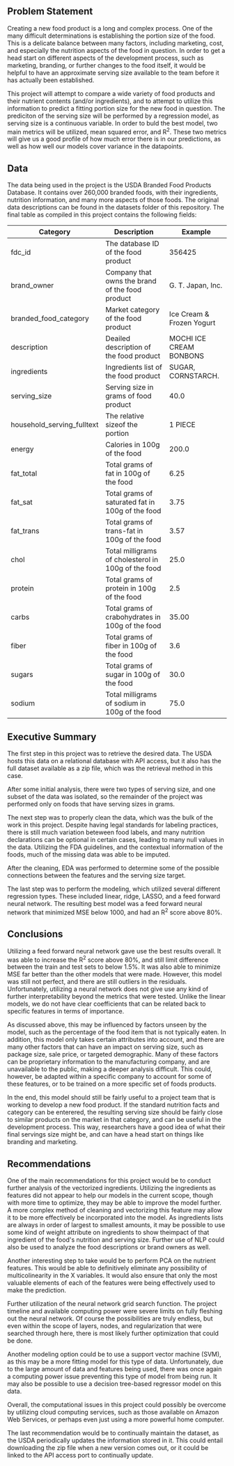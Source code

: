 ## Problem Statement

Creating a new food product is a long and complex process. One of the many difficult determinations is establishing the portion size of the food. This is a delicate balance between many factors, including marketing, cost, and especially the nutrition aspects of the food in question. In order to get a head start on different aspects of the development process, such as marketing, branding, or further changes to the food itself, it would be helpful to have an approximate serving size available to the team before it has actually been established.

This project will attempt to compare a wide variety of food products and their nutrient contents (and/or ingredients), and to attempt to utilize this information to predict a fitting portion size for the new food in question. The prediciton of the serving size will be performed by a regression model, as serving size is a continuous variable. In order to buld the best model, two main metrics will be utilized, mean squared error, and R<sup>2</sup>. These two metrics will give us a good profile of how much error there is in our predictions, as well as how well our models cover variance in the datapoints.


## Data

The data being used in the project is the USDA Branded Food Products Database. It contains over 260,000 branded foods, with their ingredients, nutrition information, and many more aspects of those foods. The original data descriptions can be found in the datasets folder of this repository. The final table as compiled in this project contains the following fields:

|Category|Description|Example|
|---|---|---|
|fdc_id|The database ID of the food product|356425|
|brand_owner|Company that owns the brand of the food product|G. T. Japan, Inc.|
|branded_food_category|Market category of the food product|Ice Cream & Frozen Yogurt|
|description|Deailed description of the food product|MOCHI ICE CREAM BONBONS|
|ingredients|Ingredients list of the food product|SUGAR, CORNSTARCH.|
|serving_size|Serving size in grams of food product|40.0|
|household_serving_fulltext|The relative sizeof the portion|1 PIECE|
|energy|Calories in 100g of the food|200.0|
|fat_total|Total grams of fat in 100g of the food|6.25|
|fat_sat|Total grams of saturated fat in 100g of the food|3.75|
|fat_trans|Total grams of trans-fat in 100g of the food|3.57|
|chol|Total milligrams of cholesterol in 100g of the food|25.0|
|protein|Total grams of protein in 100g of the food|2.5|
|carbs|Total grams of crabohydrates in 100g of the food|35.00|
|fiber|Total grams of fiber in 100g of the food|3.6|
|sugars|Total grams of sugar in 100g of the food|30.0|
|sodium|Total milligrams of sodium in 100g of the food|75.0|

## Executive Summary

The first step in this project was to retrieve the desired data. The USDA hosts this data on a relational database with API access, but it also has the full dataset available as a zip file, which was the retrieval method in this case.

After some initial analysis, there were two types of serving size, and one subset of the data was isolated, so the remainder of the project was performed only on foods that have serving sizes in grams.

The next step was to properly clean the data, which was the bulk of the work in this project. Despite having legal standards for labeling practices, there is still much variation beteween food labels, and many nutrition declarations can be optional in certain cases, leading to many null values in the data. Utilizing the FDA guidelines, and the contextual information of the foods, much of the missing data was able to be imputed.

After the cleaning, EDA was performed to determine some of the possible connections between the features and the serving size target.

The last step was to perform the modeling, which utilized several different regression types. These included linear, ridge, LASSO, and a feed forward neural network. The resulting best model was a feed forward neural network that minimized MSE below 1000, and had an R<sup>2</sup> score above 80%.

## Conclusions

Utilizing a feed forward neural network gave use the best results overall. It was able to increase the R<sup>2</sup> score above 80%, and still limit difference between the train and test sets to below 1.5%. It was also able to minimize MSE far better than the other models that were made. However, this model was still not perfect, and there are still outliers in the residuals. Unfortunately, utilizing a neural network does not give use any kind of further interpretability beyond the metrics that were tested. Unlike the linear models, we do not have clear coefficients that can be related back to specific features in terms of importance.

As discussed above, this may be influenced by factors unseen by the model, such as the percentage of the food item that is not typically eaten. In addition, this model only takes certain attributes into account, and there are many other factors that can have an impact on serving size, such as package size, sale price, or targeted demographic. Many of these factors can be proprietary information to the manufacturing company, and are unavailable to the public, making a deeper analysis difficult. This could, however, be adapted within a specific company to account for some of these features, or to be trained on a more specific set of foods products.

In the end, this model should still be fairly useful to a project team that is working to develop a new food product. If the standard nutrition facts and category can be enterered, the resulting serving size should be fairly close to similar products on the market in that category, and can be useful in the development process. This way, researchers have a good idea of what their final servings size might be, and can have a head start on things like branding and marketing.

## Recommendations

One of the main recommendations for this project would be to conduct further analysis of the vectorized ingredients. Utilizing the ingredients as features did not appear to help our models in the current scope, though with more time to optimize, they may be able to improve the model further. A more complex method of cleaning and vectorizing this feature may allow it to be more effectively be incorporated into the model. As ingredients lists are always in order of largest to smallest amounts, it may be possible to use some kind of weight attribute on ingredients to show theimpact of that ingredient of the food's nutrition and serving size. Further use of NLP could also be used to analyze the food descriptions or brand owners as well.

Another interesting step to take would be to perform PCA on the nutrient features. This would be able to definitively eliminate any possibility of multicolinearity in the X variables. It would also ensure that only the most valuable elements of each of the features were being effectively used to make the prediction.

Further utilization of the neural network grid search function. The project timeline and available computing power were severe limits on fully fleshing out the neural network. Of course the possibilities are truly endless, but even within the scope of layers, nodes, and regularization that were searched through here, there is most likely further optimization that could be done.

Another modeling option could be to use a support vector machine (SVM), as this may be a more fitting model for this type of data. Unfortunately, due to the large amount of data and features being used, there was once again a computing power issue preventing this type of model from being run. It may also be possible to use a decision tree-based regressor model on this data.

Overall, the computational issues in this project could possibly be overcome by utilizing cloud computing services, such as those available on Amazon Web Services, or perhaps even just using a more powerful home computer.

The last recommendation would be to continually maintain the dataset, as the USDA periodically updates the information stored in it. This could entail downloading the zip file when a new version comes out, or it could be linked to the API access port to continually update.
